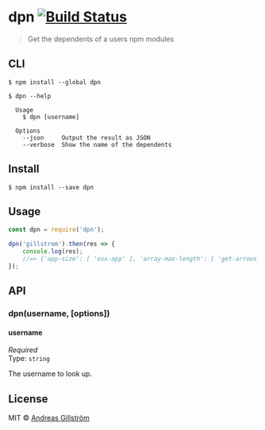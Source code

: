 # dpn [![Build Status](https://travis-ci.org/gillstrom/dpn.svg?branch=master)](https://travis-ci.org/gillstrom/dpn)

> Get the dependents of a users npm modules


## CLI

```
$ npm install --global dpn
```

```
$ dpn --help

  Usage
    $ dpn [username]

  Options
    --json     Output the result as JSON
    --verbose  Show the name of the dependents
```


## Install

```
$ npm install --save dpn
```


## Usage

```js
const dpn = require('dpn');

dpn('gillstrom').then(res => {
	console.log(res);
	//=> {'app-size': [ 'osx-app' ], 'array-max-length': [ 'get-arrows' ], 'battery-level': [ 'evac' ], ...}
});
```


## API

### dpn(username, [options])

#### username

*Required*  
Type: `string`

The username to look up.


## License

MIT © [Andreas Gillström](http://github.com/gillstrom)
